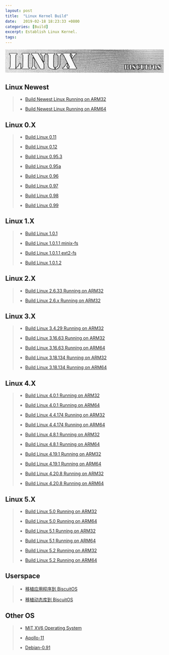 ```yaml
---
layout: post
title:  "Linux Kernel Build"
date:   2019-02-18 18:23:33 +0800
categories: [Build]
excerpt: Establish Linux Kernel.
tags:
---
```

![SPI0](https://raw.githubusercontent.com/EmulateSpace/PictureSet/master/BiscuitOS/kernel/DEV000107.jpg)

## <span id="Linux_newest">Linux Newest</span>

> - [Build Newest Linux Running on ARM32](https://biscuitos.github.io/blog/Linux-newest-arm32-Usermanual/)
>
> - [Build Newest Linux Running on ARM64](https://biscuitos.github.io/blog/Linux-newest-arm64-Usermanual/)

## <span id="Linux_0X">Linux 0.X</span>

> - [Build Linux 0.11](https://biscuitos.github.io/blog/Linux-0.11-Usermanual/)
>
> - [Build Linux 0.12](https://biscuitos.github.io/blog/Linux-0.12-Usermanual/)
>
> - [Build Linux 0.95.3](https://biscuitos.github.io/blog/Linux-0.95.3-Usermanual/)
>
> - [Build Linux 0.95a](https://biscuitos.github.io/blog/Linux-0.95a-Usermanual/)
>
> - [Build Linux 0.96](https://biscuitos.github.io/blog/Linux-0.96-Usermanual/)
>
> - [Build Linux 0.97](https://biscuitos.github.io/blog/Linux-0.97-Usermanual/)
>
> - [Build Linux 0.98](https://biscuitos.github.io/blog/Linux-0.98-Usermanual/)
>
> - [Build Linux 0.99](https://biscuitos.github.io/blog/Linux-0.99-Usermanual/)
>

## <span id="Linux_1X">Linux 1.X</span>

> - [Build Linux 1.0.1](https://biscuitos.github.io/blog/Linux-1.0.1-Usermanual/)
>
> - [Build Linux 1.0.1.1 minix-fs](https://biscuitos.github.io/blog/Linux-1.0.1.1-minix-Usermanual/)
>
> - [Build Linux 1.0.1.1 ext2-fs](https://biscuitos.github.io/blog/Linux-1.0.1.1-ext2-Usermanual/)
>
> - [Build Linux 1.0.1.2](https://biscuitos.github.io/blog/Linux-1.0.1.2-Usermanual/)

## <span id="Linux_2X">Linux 2.X</span>

> - [Build Linux 2.6.33 Running on ARM32](https://biscuitos.github.io/blog/Linux-2.6.33-arm32-Usermanual/)
>
> - [Build Linux 2.6.x Running on ARM32](https://biscuitos.github.io/blog/Linux-2.6.x-arm32-Usermanual/)

## <span id="Linux_3X">Linux 3.X</span>

> - [Build Linux 3.4.29 Running on ARM32](https://biscuitos.github.io/blog/Linux-3.4.29-arm32-Usermanual/)
>
> - [Build Linux 3.16.63 Running on ARM32](https://biscuitos.github.io/blog/Linux-3.16.63-arm32-Usermanual/)
>
> - [Build Linux 3.16.63 Running on ARM64](https://biscuitos.github.io/blog/Linux-3.16.63-arm64-Usermanual/)
>
> - [Build Linux 3.18.134 Running on ARM32](https://biscuitos.github.io/blog/Linux-3.18.134-arm32-Usermanual/)
>
> - [Build Linux 3.18.134 Running on ARM64](https://biscuitos.github.io/blog/Linux-3.18.134-arm64-Usermanual/)


## <span id="Linux_4X">Linux 4.X</span>

> - [Build Linux 4.0.1 Running on ARM32](https://biscuitos.github.io/blog/Linux-4.0.1-arm32-Usermanual/)
>
> - [Build Linux 4.0.1 Running on ARM64](https://biscuitos.github.io/blog/Linux-4.0.1-arm64-Usermanual/)
>
> - [Build Linux 4.4.174 Running on ARM32](https://biscuitos.github.io/blog/Linux-4.4.174-arm32-Usermanual/)
>
> - [Build Linux 4.4.174 Running on ARM64](https://biscuitos.github.io/blog/Linux-4.4.174-arm64-Usermanual/)
>
> - [Build Linux 4.8.1 Running on ARM32](https://biscuitos.github.io/blog/Linux-4.8.1-arm32-Usermanual/)
>
> - [Build Linux 4.8.1 Running on ARM64](https://biscuitos.github.io/blog/Linux-4.8.1-arm64-Usermanual/)
>
> - [Build Linux 4.19.1 Running on ARM32](https://biscuitos.github.io/blog/Linux-4.19.1-arm32-Usermanual/)
>
> - [Build Linux 4.19.1 Running on ARM64](https://biscuitos.github.io/blog/Linux-4.19.1-arm64-Usermanual/)
>
> - [Build Linux 4.20.8 Running on ARM32](https://biscuitos.github.io/blog/Linux-4.20.8-arm32-Usermanual/)
>
> - [Build Linux 4.20.8 Running on ARM64](https://biscuitos.github.io/blog/Linux-4.20.8-arm64-Usermanual/)

## <span id="Linux_5X">Linux 5.X</span>

> - [Build Linux 5.0 Running on ARM32](https://biscuitos.github.io/blog/Linux-5.0-arm32-Usermanual/)
>
> - [Build Linux 5.0 Running on ARM64](https://biscuitos.github.io/blog/Linux-5.0-arm64-Usermanual/)
>
> - [Build Linux 5.1 Running on ARM32](https://biscuitos.github.io/blog/Linux-5.1-arm32-Usermanual/)
>
> - [Build Linux 5.1 Running on ARM64](https://biscuitos.github.io/blog/Linux-5.1-arm64-Usermanual/)
>
> - [Build Linux 5.2 Running on ARM32](https://biscuitos.github.io/blog/Linux-5.2-arm32-Usermanual/)
>
> - [Build Linux 5.2 Running on ARM64](https://biscuitos.github.io/blog/Linux-5.2-arm64-Usermanual/)

## <span id="Userspace">Userspace</span>

> - [移植应用程序到 BiscuitOS](https://biscuitos.github.io/blog/APP-Usermanual/)
>
> - [移植动态库到 BiscuitOS](https://biscuitos.github.io/blog/APP-Usermanual/#APP1)

## <span id="OS">Other OS</span>

> - [MIT XV6 Operating System](https://biscuitos.github.io/blog/XV6-REV11-Usermanual/)
>
> - [Apollo-11](https://biscuitos.github.io/blog/Apollo-11-Usermanual/)
>
> - [Debian-0.91](https://biscuitos.github.io/blog/Debian-0.91-Usermanual/)
